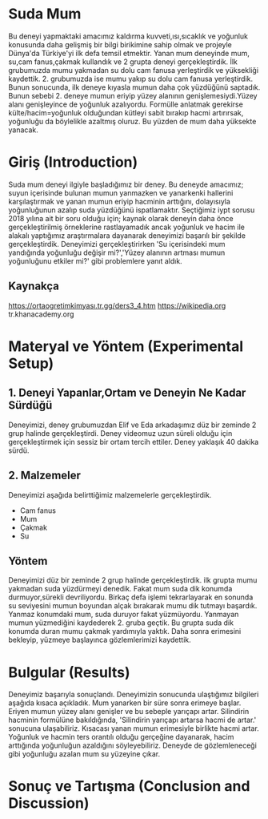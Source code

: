 # Suda Mum
 Bu deneyi yapmaktaki amacımız kaldırma kuvveti,ısı,sıcaklık ve yoğunluk konusunda daha gelişmiş bir bilgi birikimine sahip olmak ve projeyle Dünya'da Türkiye'yi ilk defa temsil etmektir. Yanan mum deneyinde mum, su,cam fanus,çakmak kullandık ve 2 grupta deneyi gerçekleştirdik. İlk grubumuzda mumu yakmadan su dolu cam fanusa yerleştirdik ve yüksekliği kaydettik. 2. grubumuzda ise mumu yakıp su dolu cam fanusa yerleştirdik. Bunun sonucunda, ilk deneye kıyasla mumun daha çok yüzdüğünü saptadık. Bunun sebebi 2. deneye mumun eriyip yüzey alanının genişlemesiydi.Yüzey alanı genişleyince de yoğunluk azalıyordu. Formülle anlatmak gerekirse külte/hacim=yoğunluk olduğundan kütleyi sabit bırakıp hacmi artırırsak, yoğunluğu da böylelikle azaltmış oluruz. Bu yüzden de mum daha yüksekte yanacak.
# Giriş (Introduction)
Suda mum deneyi ilgiyle başladığımız bir deney. Bu deneyde amacımız; suyun içerisinde bulunan mumun yanmazken ve yanarkenki hallerini karşılaştırmak ve yanan mumun eriyip hacminin arttığını, dolayısıyla yoğunluğunun azalıp suda yüzdüğünü ispatlamaktır. Seçtiğimiz iypt sorusu 2018 yılına ait bir soru olduğu için; kaynak olarak deneyin daha önce gerçekleştirilmiş örneklerine rastlayamadık ancak yoğunluk ve hacim ile alakalı yaptığımız araştırmalara dayanarak deneyimizi başarılı bir şekilde gerçekleştirdik. Deneyimizi gerçekleştirirken 'Su içerisindeki mum yandığında yoğunluğu değişir mi?','Yüzey alanının artması mumun yoğunluğunu etkiler mi?' gibi problemlere yanıt aldık. 
## Kaynakça 
https://ortaogretimkimyası.tr.gg/ders3_4.htm
https://wikipedia.org
tr.khanacademy.org
# Materyal ve Yöntem (Experimental Setup)
## 1. Deneyi Yapanlar,Ortam ve Deneyin Ne Kadar Sürdüğü 
Deneyimizi, deney grubumuzdan Elif ve Eda arkadaşımız düz bir zeminde 2 grup halinde gerçekleştirdi. Deney videomuz uzun süreli olduğu için gerçekleştirmek için sessiz bir ortam tercih ettiler. Deney yaklaşık 40 dakika sürdü. 
## 2. Malzemeler
Deneyimizi aşağıda belirttiğimiz malzemelerle gerçekleştirdik.
* Cam fanus
* Mum
* Çakmak
* Su
## Yöntem
Deneyimizi düz bir zeminde 2 grup halinde gerçekleştirdik. ilk grupta mumu yakmadan suda yüzdürmeyi denedik. Fakat mum suda dik konumda durmuyor,sürekli devriliyordu. Birkaç defa işlemi tekrarlayarak en sonunda su seviyesini mumun boyundan alçak bırakarak mumu dik tutmayı başardık. Yanmaz konumdaki mum, suda duruyor fakat yüzmüyordu. Yanmayan mumun yüzmediğini kaydederek 2. gruba geçtik. Bu grupta suda dik konumda duran mumu çakmak yardımıyla yaktık. Daha sonra erimesini bekleyip, yüzmeye başlayınca gözlemlerimizi kaydettik.
# Bulgular (Results)
Deneyimiz başarıyla sonuçlandı. Deneyimizin sonucunda ulaştığımız bilgileri aşağıda kısaca açıkladık.
Mum yanarken bir süre sonra erimeye başlar. Eriyen mumun yüzey alanı genişler ve bu sebeple yarıçapı artar. Silindirin hacminin formülüne bakıldığında, 'Silindirin yarıçapı artarsa hacmi de artar.' sonucuna ulaşabiliriz. Kısacası yanan mumun erimesiyle birlikte hacmi artar. Yoğunluk ve hacmin ters orantılı olduğu gerçeğine dayanarak, hacim arttığında yoğunluğun azaldığını söyleyebiliriz. Deneyde de gözlemleneceği gibi yoğunluğu azalan mum su yüzeyine çıkar.

# Sonuç ve Tartışma (Conclusion and Discussion)  


